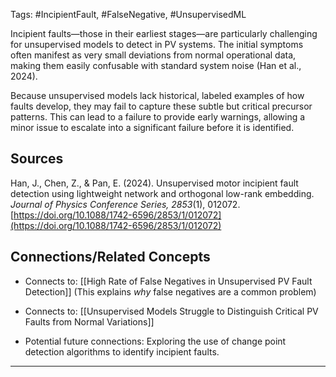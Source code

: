 Tags: #IncipientFault, #FalseNegative, #UnsupervisedML

Incipient faults—those in their earliest stages—are particularly challenging for unsupervised models to detect in PV systems. 
The initial symptoms often manifest as very small deviations from normal operational data, making them easily confusable with standard system noise (Han et al., 2024).

Because unsupervised models lack historical, labeled examples of how faults develop, they may fail to capture these subtle but critical precursor patterns. 
This can lead to a failure to provide early warnings, allowing a minor issue to escalate into a significant failure before it is identified.

## Sources

Han, J., Chen, Z., & Pan, E. (2024). Unsupervised motor incipient fault detection using lightweight network and orthogonal low-rank embedding. _Journal of Physics Conference Series, 2853_(1), 012072. [https://doi.org/10.1088/1742-6596/2853/1/012072](https://doi.org/10.1088/1742-6596/2853/1/012072)

## Connections/Related Concepts

- Connects to: [[High Rate of False Negatives in Unsupervised PV Fault Detection]] (This explains _why_ false negatives are a common problem)
    
- Connects to: [[Unsupervised Models Struggle to Distinguish Critical PV Faults from Normal Variations]]
    
- Potential future connections: Exploring the use of change point detection algorithms to identify incipient faults.
    

---